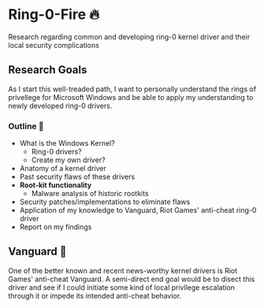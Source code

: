 # Ring-0-Fire :fire:

Research regarding common and developing ring-0 kernel driver and their local security complications

## Research Goals

As I start this well-treaded path, I want to personally understand the rings of privellege for Microsoft Windows and be able to apply my understanding to newly developed ring-0 drivers.

### Outline :construction:

* What is the Windows Kernel?
  * Ring-0 drivers?
  * Create my own driver?
* Anatomy of a kernel driver
* Past security flaws of these drivers
 * __Root-kit functionality__
   * Malware analysis of historic rootkits
* Security patches/implementations to eliminate flaws
* Application of my knowledge to Vanguard, Riot Games' anti-cheat ring-0 driver
* Report on my findings



## Vanguard :closed_lock_with_key:

One of the better known and recent news-worthy kernel drivers is Riot Games' anti-cheat Vanguard. A semi-direct end goal would be to disect this driver and see if I could initiate some kind of local privllege escalation through it or impede its intended anti-cheat behavior.
